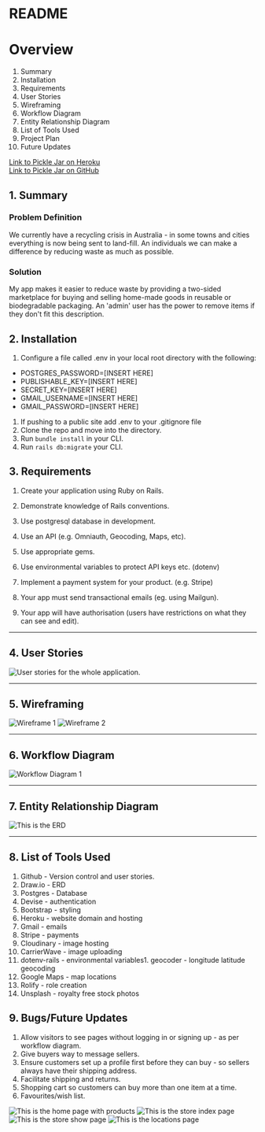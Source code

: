 # README
# Overview

1. Summary
2. Installation
3. Requirements
4. User Stories
5. Wireframing
6. Workflow Diagram
7. Entity Relationship Diagram
8. List of Tools Used
9. Project Plan
10. Future Updates

[Link to Pickle Jar on Heroku](pickle-jar.herokuapp.com)  
[Link to Pickle Jar on GitHub](github.com/CaroEvans/Zero_Waste_Shop)


## 1. Summary

### Problem Definition
We currently have a recycling crisis in Australia - in some towns and cities everything is now being sent to land-fill.
An individuals we can make a difference by reducing waste as much as possible.

### Solution
My app makes it easier to reduce waste by providing a two-sided marketplace for buying and selling home-made goods in reusable or biodegradable packaging. An 'admin' user has the power to remove items if they don't fit this description.

## 2. Installation
1. Configure a file called .env in your local root directory with the following:
* POSTGRES_PASSWORD=[INSERT HERE]
* PUBLISHABLE_KEY=[INSERT HERE]
* SECRET_KEY=[INSERT HERE]
* GMAIL_USERNAME=[INSERT HERE]
* GMAIL_PASSWORD=[INSERT HERE]
1. If pushing to a public site add .env to your .gitignore file
1. Clone the repo and move into the directory.
2. Run `bundle install` in your CLI.
3. Run `rails db:migrate` your CLI.

## 3. Requirements

1. Create your application using Ruby on Rails.

1. Demonstrate knowledge of Rails conventions.

1. Use postgresql database in development.

1. Use an API (e.g. Omniauth, Geocoding, Maps, etc).

1. Use appropriate gems.

1. Use environmental variables to protect API keys etc. (dotenv)

1. Implement a payment system for your product. (e.g. Stripe)

1. Your app must send transactional emails (eg. using Mailgun).

1. Your app will have authorisation (users have restrictions on what they can see and edit).

-----------------------

## 4. User Stories
![User stories for the whole application.](app/assets/images/user-stories.png)

-----------------------

## 5. Wireframing
![Wireframe 1](app/assets/images/IMG_0831.JPG)&nbsp;![Wireframe 2](app/assets/images/IMG_0832.JPG)

-----------------------

## 6. Workflow Diagram
![Workflow Diagram 1](app/assets/images/workflow.png)

-----------------------

## 7. Entity Relationship Diagram
![This is the ERD](app/assets/images/erd.png)

-----------------------

## 8. List of Tools Used
1. Github - Version control and user stories.
1. Draw.io - ERD
1. Postgres - Database
1. Devise - authentication
1. Bootstrap - styling
1. Heroku - website domain and hosting
1. Gmail - emails
1. Stripe - payments
1. Cloudinary - image hosting
1. CarrierWave - image uploading
1. dotenv-rails - environmental variables1. geocoder - longitude latitude geocoding
1. Google Maps - map locations
1. Rolify - role creation
1. Unsplash - royalty free stock photos

## 9. Bugs/Future Updates
1. Allow visitors to see pages without logging in or signing up - as per workflow diagram.
1. Give buyers way to message sellers.
1. Ensure customers set up a profile first before they can buy - so sellers always have their shipping address.
1. Facilitate shipping and returns.
1. Shopping cart so customers can buy more than one item at a time.
1. Favourites/wish list.

![This is the home page with products](app/assets/images/home/products.png)
![This is the store index page](app/assets/images/store-index.png)
![This is the store show page](app/assets/images/store-show.png)
![This is the locations page](app/assets/images/locations.png)

